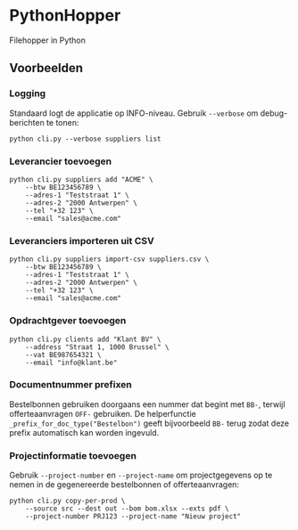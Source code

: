 # PythonHopper
Filehopper in Python

## Voorbeelden

### Logging

Standaard logt de applicatie op INFO-niveau. Gebruik `--verbose` om
debug-berichten te tonen:

```
python cli.py --verbose suppliers list
```

### Leverancier toevoegen

```
python cli.py suppliers add "ACME" \
    --btw BE123456789 \
    --adres-1 "Teststraat 1" \
    --adres-2 "2000 Antwerpen" \
    --tel "+32 123" \
    --email "sales@acme.com"
```

### Leveranciers importeren uit CSV

```
python cli.py suppliers import-csv suppliers.csv \
    --btw BE123456789 \
    --adres-1 "Teststraat 1" \
    --adres-2 "2000 Antwerpen" \
    --tel "+32 123" \
    --email "sales@acme.com"
```

### Opdrachtgever toevoegen

```
python cli.py clients add "Klant BV" \
    --address "Straat 1, 1000 Brussel" \
    --vat BE987654321 \
    --email "info@klant.be"
```

### Documentnummer prefixen

Bestelbonnen gebruiken doorgaans een nummer dat begint met `BB-`, terwijl
offerteaanvragen `OFF-` gebruiken. De helperfunctie
`_prefix_for_doc_type("Bestelbon")` geeft bijvoorbeeld `BB-` terug zodat deze
prefix automatisch kan worden ingevuld.

### Projectinformatie toevoegen

Gebruik `--project-number` en `--project-name` om projectgegevens op te nemen
in de gegenereerde bestelbonnen of offerteaanvragen:

```
python cli.py copy-per-prod \
    --source src --dest out --bom bom.xlsx --exts pdf \
    --project-number PRJ123 --project-name "Nieuw project"
```


